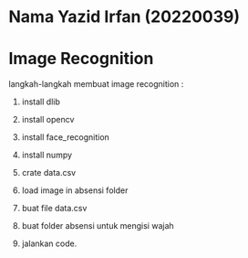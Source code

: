 # Nama Yazid Irfan (20220039)
# Image Recognition

langkah-langkah membuat image recognition :

1. install dlib

2. install opencv

3. install face_recognition

4. install numpy


5. crate data.csv

6. load image in absensi folder

7. buat file data.csv
8. buat folder absensi untuk mengisi wajah
9. jalankan code.
